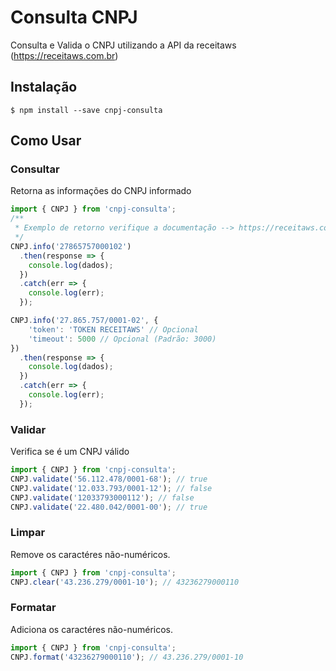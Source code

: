 # Consulta CNPJ

Consulta e Valida o CNPJ utilizando a API da receitaws (https://receitaws.com.br)

## Instalação

    $ npm install --save cnpj-consulta

## Como Usar

### Consultar

Retorna as informações do CNPJ informado

```js
import { CNPJ } from 'cnpj-consulta';
/**
 * Exemplo de retorno verifique a documentação --> https://receitaws.com.br/api
 */
CNPJ.info('27865757000102')
  .then(response => {
    console.log(dados);
  })
  .catch(err => {
    console.log(err);
  });

CNPJ.info('27.865.757/0001-02', {
    'token': 'TOKEN RECEITAWS' // Opcional
    'timeout': 5000 // Opcional (Padrão: 3000)
})
  .then(response => {
    console.log(dados);
  })
  .catch(err => {
    console.log(err);
  });
```

### Validar

Verifica se é um CNPJ válido

```js
import { CNPJ } from 'cnpj-consulta';
CNPJ.validate('56.112.478/0001-68'); // true
CNPJ.validate('12.033.793/0001-12'); // false
CNPJ.validate('12033793000112'); // false
CNPJ.validate('22.480.042/0001-00'); // true
```

### Limpar

Remove os caractéres não-numéricos.

```js
import { CNPJ } from 'cnpj-consulta';
CNPJ.clear('43.236.279/0001-10'); // 43236279000110
```

### Formatar

Adiciona os caractéres não-numéricos.

```js
import { CNPJ } from 'cnpj-consulta';
CNPJ.format('43236279000110'); // 43.236.279/0001-10
```
